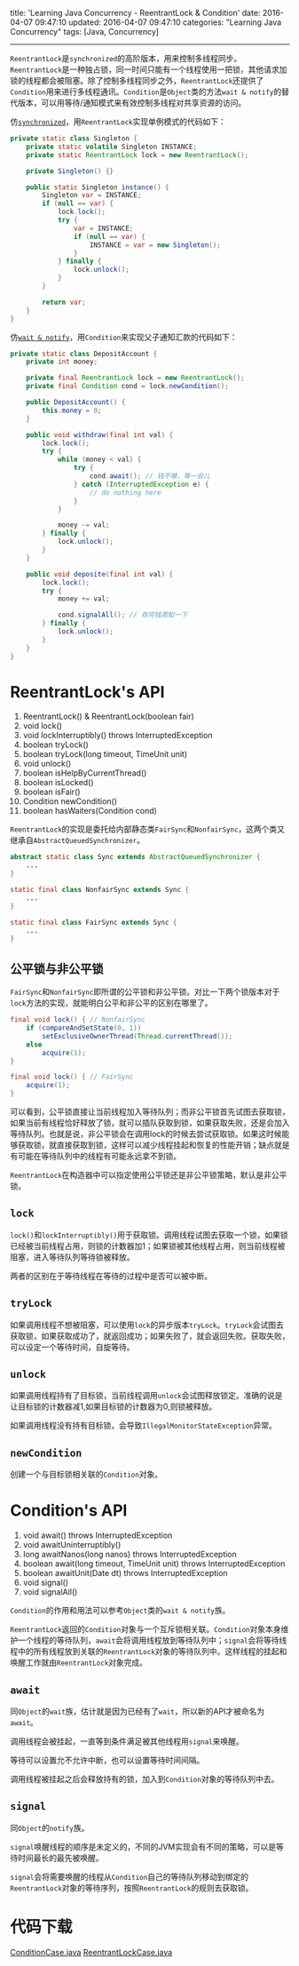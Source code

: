 title: 'Learning Java Concurrency - ReentrantLock & Condition'
date: 2016-04-07 09:47:10
updated: 2016-04-07 09:47:10
categories: "Learning Java Concurrency"
tags: [Java, Concurrency]

---

`ReentrantLock`是`synchronized`的高阶版本，用来控制多线程同步。`ReentrantLock`是一种独占锁，同一时间只能有一个线程使用一把锁，其他请求加锁的线程都会被阻塞。除了控制多线程同步之外，`ReentrantLock`还提供了`Condition`用来进行多线程通讯。`Condition`是`Object`类的方法`wait & notify`的替代版本，可以用等待/通知模式来有效控制多线程对共享资源的访问。

仿[`synchronized`](/2016/04/01/java-concurrency-synchronized/)，用`ReentrantLock`实现单例模式的代码如下：

```java
private static class Singleton {
    private static volatile Singleton INSTANCE;
    private static ReentrantLock lock = new ReentrantLock();

    private Singleton() {}

    public static Singleton instance() {
        Singleton var = INSTANCE;
        if (null == var) {
            lock.lock();
            try {
                var = INSTANCE;
                if (null == var) {
                    INSTANCE = var = new Singleton();
                }
            } finally {
                lock.unlock();
            }
        }

        return var;
    }
}
```

仿[`wait & notify`](/2016/04/06/learning-java-concurrency-wait-notify/)，用`Condition`来实现父子通知汇款的代码如下：

```java
private static class DepositAccount {
    private int money;

    private final ReentrantLock lock = new ReentrantLock();
    private final Condition cond = lock.newCondition();

    public DepositAccount() {
        this.money = 0;
    }

    public void withdraw(final int val) {
        lock.lock();
        try {
            while (money < val) {
                try {
                    cond.await(); // 钱不够，等一会儿
                } catch (InterruptedException e) {
                    // do nothing here
                }
            }

            money -= val;
        } finally {
            lock.unlock();
        }
    }

    public void deposite(final int val) {
        lock.lock();
        try {
            money += val;

            cond.signalAll(); // 存完钱周知一下
        } finally {
            lock.unlock();
        }
    }
}
```

<!-- More -->

# ReentrantLock's API

1. ReentrantLock() & ReentrantLock(boolean fair)
2. void lock()
3. void lockInterruptibly() throws InterruptedException
4. boolean tryLock()
5. boolean tryLock(long timeout, TimeUnit unit)
6. void unlock()
7. boolean isHelpByCurrentThread()
8. boolean isLocked()
9. boolean isFair()
10. Condition newCondition()
11. boolean hasWaiters(Condition cond)

`ReentrantLock`的实现是委托给内部静态类`FairSync`和`NonfairSync`，这两个类又继承自`AbstractQueuedSynchronizer`。

```java
abstract static class Sync extends AbstractQueuedSynchronizer {
    ...
}

static final class NonfairSync extends Sync {
    ...
}

static final class FairSync extends Sync {
    ...
}
```

## 公平锁与非公平锁

`FairSync`和`NonfairSync`即所谓的公平锁和非公平锁。对比一下两个锁版本对于`lock`方法的实现，就能明白公平和非公平的区别在哪里了。

```java
final void lock() { // NonfairSync
    if (compareAndSetState(0, 1))
        setExclusiveOwnerThread(Thread.currentThread());
    else
        acquire(1);
}

final void lock() { // FairSync
    acquire(1);
}
```

可以看到，公平锁直接让当前线程加入等待队列；而非公平锁首先试图去获取锁，如果当前有线程恰好释放了锁，就可以插队获取到锁，如果获取失败，还是会加入等待队列。也就是说，非公平锁会在调用lock的时候去尝试获取锁。如果这时候能够获取锁，就直接获取到锁，这样可以减少线程挂起和恢复的性能开销；缺点就是有可能在等待队列中的线程有可能永远拿不到锁。

`ReentrantLock`在构造器中可以指定使用公平锁还是非公平锁策略，默认是非公平锁。

## `lock`

`lock()`和`lockInterruptibly()`用于获取锁。调用线程试图去获取一个锁，如果锁已经被当前线程占用，则锁的计数器加1；如果锁被其他线程占用，则当前线程被阻塞，进入等待队列等待锁被释放。

两者的区别在于等待线程在等待的过程中是否可以被中断。

## `tryLock`

如果调用线程不想被阻塞，可以使用`lock`的异步版本`tryLock`。`tryLock`会试图去获取锁，如果获取成功了，就返回成功；如果失败了，就会返回失败。获取失败，可以设定一个等待时间，自旋等待。

## `unlock`

如果调用线程持有了目标锁，当前线程调用`unlock`会试图释放锁定。准确的说是让目标锁的计数器减1,如果目标锁的计数器为0,则锁被释放。

如果调用线程没有持有目标锁，会导致`IllegalMonitorStateException`异常。

## `newCondition`

创建一个与目标锁相关联的`Condition`对象。

# Condition's API

1. void await() throws InterruptedException
2. void awaitUninterruptibly()
3. long awaitNanos(long nanos) throws InterruptedException
4. boolean await(long timeout, TimeUnit unit) throws InterruptedException
5. boolean awaitUnit(Date dt) throws InterruptedException
6. void signal()
7. void signalAll()

`Condition`的作用和用法可以参考`Object`类的`wait & notify`族。

`ReentrantLock`返回的`Condition`对象与一个互斥锁相关联。`Condition`对象本身维护一个线程的等待队列，`await`会将调用线程放到等待队列中；`signal`会将等待线程中的所有线程放到关联的`ReentrantLock`对象的等待队列中。这样线程的挂起和唤醒工作就由`ReentrantLock`对象完成。

## `await`

同`Object`的`wait`族，估计就是因为已经有了`wait`，所以新的API才被命名为`await`。

调用线程会被挂起，一直等到条件满足被其他线程用`signal`来唤醒。

等待可以设置允不允许中断，也可以设置等待时间间隔。

调用线程被挂起之后会释放持有的锁，加入到`Condition`对象的等待队列中去。

## `signal`

同`Object`的`notify`族。

`signal`唤醒线程的顺序是未定义的，不同的JVM实现会有不同的策略，可以是等待时间最长的最先被唤醒。

`signal`会将需要唤醒的线程从`Condition`自己的等待队列移动到绑定的`ReentrantLock`对象的等待序列，按照`ReentrantLock`的规则去获取锁。

# 代码下载

[ConditionCase.java](ConditionCase.java)
[ReentrantLockCase.java](ReentrantLockCase.java)
